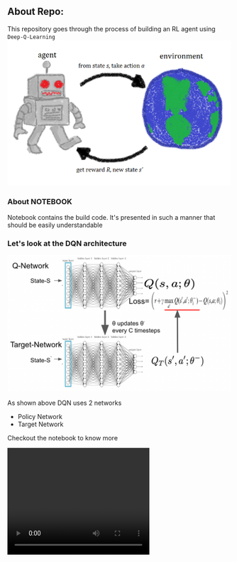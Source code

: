 ## About Repo:
This repository goes through the process of building an RL agent using `Deep-Q-Learning`
<img title="RL-AGENT" alt="" src="Rl_agent.png">
### About NOTEBOOK
Notebook contains the build code. It's presented in such a manner that should be easily understandable
### Let's look at the DQN architecture
<img title="DQN" alt="" src="DQN.png">

As shown above DQN uses 2 networks 
 * Policy Network
 * Target Network

Checkout the notebook to know more

<video width="320" height="240" controls>
  <source src="https://github.com/basab1142/RL-agent-1/blob/master/video.mp4" type="video/mp4">
</video>
